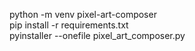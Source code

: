 python -m venv pixel-art-composer <br>
pip install -r requirements.txt <br>
pyinstaller --onefile pixel_art_composer.py <br>
